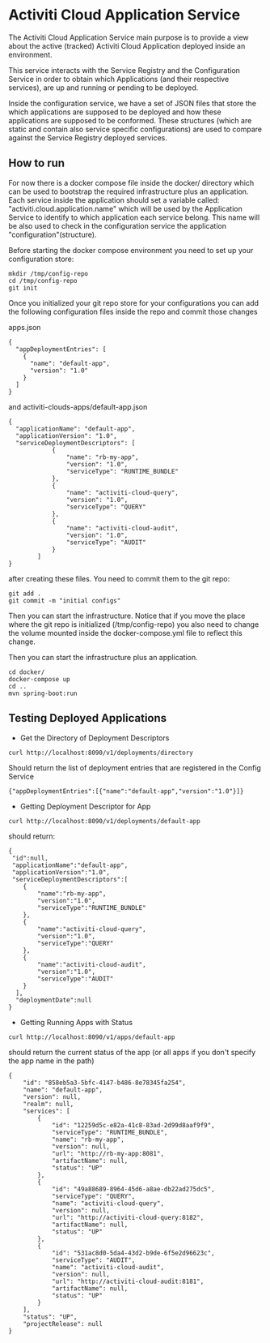 # Activiti Cloud Application Service

The Activiti Cloud Application Service main purpose is to provide a view about the active (tracked) Activiti Cloud Application 
deployed inside an environment.  

This service interacts with the Service Registry and the Configuration Service in order to obtain which Applications 
(and their respective services), are up and running or pending to be deployed. 

Inside the configuration service, we have a set of JSON files that store the which applications are supposed to be deployed
and how these applications are supposed to be conformed. These structures (which are static and contain also 
service specific configurations) are used to compare against the Service Registry deployed services. 

## How to run
For now there is a docker compose file inside the docker/ directory which can be used to bootstrap the required 
infrastructure plus an application. Each service inside the application should set a variable called: 
"activiti.cloud.application.name" which will be used by the Application Service to identify to which application each service
belong. This name will be also used to check in the configuration service the application "configuration"(structure).

Before starting the docker compose environment you need to set up your configuration store:
```$xslt
mkdir /tmp/config-repo
cd /tmp/config-repo
git init

```
Once you initialized your git repo store for your configurations you can add the following configuration files 
inside the repo and commit those changes

apps.json
```$xslt
{
  "appDeploymentEntries": [
    {
      "name": "default-app",
      "version": "1.0"
    }
  ]
}

```
and activiti-clouds-apps/default-app.json

```$xslt
{
  "applicationName": "default-app",
  "applicationVersion": "1.0",
  "serviceDeploymentDescriptors": [
            {
                "name": "rb-my-app",
                "version": "1.0",
                "serviceType": "RUNTIME_BUNDLE"
            },
            {
                "name": "activiti-cloud-query",
                "version": "1.0",
                "serviceType": "QUERY"
            },
            {
                "name": "activiti-cloud-audit",
                "version": "1.0",
                "serviceType": "AUDIT"
            }
        ]
}

```

after creating these files. You need to commit them to the git repo:
```$xslt
git add .
git commit -m "initial configs"
```

Then you can start the infrastructure. Notice that if you move the place where the git repo is initialized 
(/tmp/config-repo) you also need to change the volume mounted inside the docker-compose.yml file to reflect
this change.

Then you can start the infrastructure plus an application.

```$xslt
cd docker/
docker-compose up
cd ..
mvn spring-boot:run
```

## Testing Deployed Applications

- Get the Directory of Deployment Descriptors

```$xslt
curl http://localhost:8090/v1/deployments/directory
``` 

Should return the list of deployment entries that are registered in the Config Service

```$xslt
{"appDeploymentEntries":[{"name":"default-app","version":"1.0"}]}
```

- Getting Deployment Descriptor for App
```$xslt
curl http://localhost:8090/v1/deployments/default-app
```

should return:
```$xslt
{
 "id":null,
 "applicationName":"default-app",
 "applicationVersion":"1.0",
 "serviceDeploymentDescriptors":[
    {
        "name":"rb-my-app",
        "version":"1.0",
        "serviceType":"RUNTIME_BUNDLE"
    },
    {
        "name":"activiti-cloud-query",
        "version":"1.0",
        "serviceType":"QUERY"
    },
    {
        "name":"activiti-cloud-audit",
        "version":"1.0",
        "serviceType":"AUDIT"
    }
  ],
  "deploymentDate":null
}
```

- Getting Running Apps with Status

```$xslt
curl http://localhost:8090/v1/apps/default-app
```

should return the current status of the app (or all apps if you don't specify the app name in the path)

```
{
    "id": "858eb5a3-5bfc-4147-b486-8e78345fa254",
    "name": "default-app",
    "version": null,
    "realm": null,
    "services": [
        {
            "id": "12259d5c-e82a-41c8-83ad-2d99d8aaf9f9",
            "serviceType": "RUNTIME_BUNDLE",
            "name": "rb-my-app",
            "version": null,
            "url": "http://rb-my-app:8081",
            "artifactName": null,
            "status": "UP"
        },
        {
            "id": "49a88689-8964-45d6-a8ae-db22ad275dc5",
            "serviceType": "QUERY",
            "name": "activiti-cloud-query",
            "version": null,
            "url": "http://activiti-cloud-query:8182",
            "artifactName": null,
            "status": "UP"
        },
        {
            "id": "531ac8d0-5da4-43d2-b9de-6f5e2d96623c",
            "serviceType": "AUDIT",
            "name": "activiti-cloud-audit",
            "version": null,
            "url": "http://activiti-cloud-audit:8181",
            "artifactName": null,
            "status": "UP"
        }
    ],
    "status": "UP",
    "projectRelease": null
}

```

